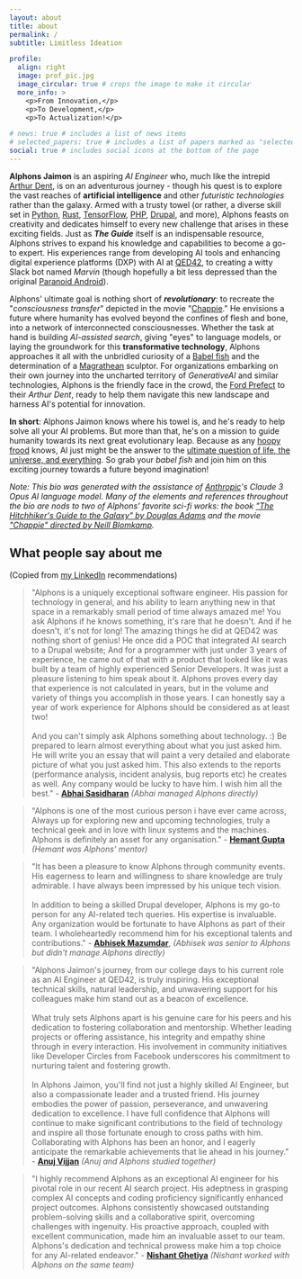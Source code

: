 ```yaml
---
layout: about
title: about
permalink: /
subtitle: Limitless Ideation

profile:
  align: right
  image: prof_pic.jpg
  image_circular: true # crops the image to make it circular
  more_info: >
    <p>From Innovation,</p>
    <p>To Development,</p>
    <p>To Actualization!</p>

# news: true # includes a list of news items
# selected_papers: true # includes a list of papers marked as "selected={true}"
social: true # includes social icons at the bottom of the page
---
```

**Alphons Jaimon** is an aspiring *AI Engineer* who, much like the intrepid [Arthur Dent](https://en.wikipedia.org/wiki/Arthur_Dent), is on an adventurous journey - though his quest is to explore the vast reaches of **artificial intelligence** and other *futuristic technologies* rather than the galaxy. Armed with a trusty towel (or rather, a diverse skill set in [Python](https://www.python.org/), [Rust](https://www.rust-lang.org/), [TensorFlow](https://www.tensorflow.org/), [PHP](https://www.php.net/), [Drupal](https://www.drupal.org/), and more), Alphons feasts on creativity and dedicates himself to every new challenge that arises in these exciting fields. Just as ***The Guide*** itself is an indispensable resource, Alphons strives to expand his knowledge and capabilities to become a go-to expert. His experiences range from developing AI tools and enhancing digital experience platforms (DXP) with AI at [QED42](https://www.qed42.com/), to creating a witty Slack bot named *Marvin* (though hopefully a bit less depressed than the original [Paranoid Android](https://en.wikipedia.org/wiki/Marvin_the_Paranoid_Android)).

Alphons' ultimate goal is nothing short of ***revolutionary***: to recreate the "*consciousness transfer*" depicted in the movie "[Chappie](https://www.imdb.com/title/tt1823672/)." He envisions a future where humanity has evolved beyond the confines of flesh and bone, into a network of interconnected consciousnesses. Whether the task at hand is building *AI-assisted search*, giving "eyes" to language models, or laying the groundwork for this **transformative technology**, Alphons approaches it all with the unbridled curiosity of a [Babel fish](https://hitchhikers.fandom.com/wiki/Babel_Fish) and the determination of a [Magrathean](https://hitchhikers.fandom.com/wiki/Magrathea) sculptor. For organizations embarking on their own journey into the uncharted territory of *GenerativeAI* and similar technologies, Alphons is the friendly face in the crowd, the [Ford Prefect](https://en.wikipedia.org/wiki/Ford_Prefect_(character)) to their *Arthur Dent*, ready to help them navigate this new landscape and harness AI's potential for innovation.

**In short**: Alphons Jaimon knows where his towel is, and he's ready to help solve all your AI problems. But more than that, he's on a mission to guide humanity towards its next great evolutionary leap. Because as any [hoopy frood](https://hitchhikers.fandom.com/wiki/Frood) knows, AI just might be the answer to the [ultimate question of life, the universe, and everything](https://en.wikipedia.org/wiki/Phrases_from_The_Hitchhiker%27s_Guide_to_the_Galaxy#Answer_to_the_Ultimate_Question_of_Life,_the_Universe,_and_Everything_(42)). So grab your *babel fish* and join him on this exciting journey towards a future beyond imagination!

_Note: This bio was generated with the assistance of [Anthropic](https://www.anthropic.com/)'s Claude 3 Opus AI language model. Many of the elements and references throughout the bio are nods to two of Alphons' favorite sci-fi works: the book ["The Hitchhiker's Guide to the Galaxy" by Douglas Adams](https://en.wikipedia.org/wiki/The_Hitchhiker%27s_Guide_to_the_Galaxy) and the movie ["Chappie" directed by Neill Blomkamp](https://www.imdb.com/title/tt1823672/)._

## What people say about me
(Copied from [my LinkedIn](https://www.linkedin.com/in/alphons-jaimon/) recommendations)

> "Alphons is a uniquely exceptional software engineer. His passion for technology in general, and his ability to learn anything new in that space in a remarkably small period of time always amazed me! You ask Alphons if he knows something, it's rare that he doesn't. And if he doesn't, it's not for long! The amazing things he did at QED42 was nothing short of genius! He once did a POC that integrated AI search to a Drupal website; And for a programmer with just under 3 years of experience, he came out of that with a product that looked like it was built by a team of highly experienced Senior Developers. It was just a pleasure listening to him speak about it. Alphons proves every day that experience is not calculated in years, but in the volume and variety of things you accomplish in those years. I can honestly say a year of work experience for Alphons should be considered as at least two! <br><br>
And you can't simply ask Alphons something about technology. :) Be prepared to learn almost everything about what you just asked him. He will write you an essay that will paint a very detailed and elaborate picture of what you just asked him. This also extends to the reports (performance analysis, incident analysis, bug reports etc) he creates as well. Any company would be lucky to have him. I wish him all the best." - **[Abhai Sasidharan](https://www.linkedin.com/in/abhaisasidharan/)** _(Abhai managed Alphons directly)_

> "Alphons is one of the most curious person i have ever came across, Always up for exploring new and upcoming technologies, truly a technical geek and in love with linux systems and the machines. Alphons is definitely an asset for any organisation." - **[Hemant Gupta](https://www.linkedin.com/in/hemant-gupta-b854839b/)** _(Hemant was Alphons' mentor)_

> "It has been a pleasure to know Alphons through community events. His eagerness to learn and willingness to share knowledge are truly admirable. I have always been impressed by his unique tech vision. <br><br>
In addition to being a skilled Drupal developer, Alphons is my go-to person for any AI-related tech queries. His expertise is invaluable. <br>
Any organization would be fortunate to have Alphons as part of their team. I wholeheartedly recommend him for his exceptional talents and contributions." - **[Abhisek Mazumdar](hhttps://www.linkedin.com/in/abhisekmazumdar/)**, _(Abhisek was senior to Alphons but didn't manage Alphons directly)_

> "Alphons Jaimon's journey, from our college days to his current role as an AI Engineer at QED42, is truly inspiring. His exceptional technical skills, natural leadership, and unwavering support for his colleagues make him stand out as a beacon of excellence. <br><br>
What truly sets Alphons apart is his genuine care for his peers and his dedication to fostering collaboration and mentorship. Whether leading projects or offering assistance, his integrity and empathy shine through in every interaction. His involvement in community initiatives like Developer Circles from Facebook underscores his commitment to nurturing talent and fostering growth. <br><br>
In Alphons Jaimon, you'll find not just a highly skilled AI Engineer, but also a compassionate leader and a trusted friend. His journey embodies the power of passion, perseverance, and unwavering dedication to excellence. I have full confidence that Alphons will continue to make significant contributions to the field of technology and inspire all those fortunate enough to cross paths with him. Collaborating with Alphons has been an honor, and I eagerly anticipate the remarkable achievements that lie ahead in his journey." - **[Anuj Vijjan](https://www.linkedin.com/in/anujvijjan/)** _(Anuj and Alphons studied together)_

> "I highly recommend Alphons as an exceptional AI engineer for his pivotal role in our recent AI search project. His adeptness in grasping complex AI concepts and coding proficiency significantly enhanced project outcomes. Alphons consistently showcased outstanding problem-solving skills and a collaborative spirit, overcoming challenges with ingenuity. His proactive approach, coupled with excellent communication, made him an invaluable asset to our team. Alphons's dedication and technical prowess make him a top choice for any AI-related endeavor." - **[Nishant Ghetiya](https://www.linkedin.com/in/nishant-ghetiya/)** _(Nishant worked with Alphons on the same team)_
